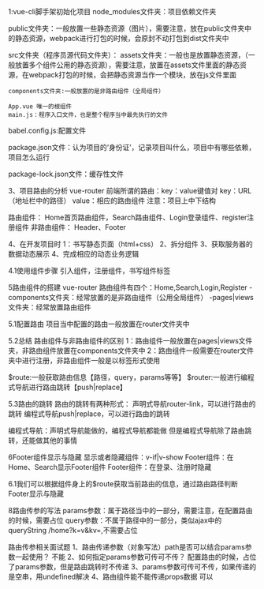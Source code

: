 1:vue-cli脚手架初始化项目
node_modules文件夹：项目依赖文件夹

public文件夹：一般放置一些静态资源（图片），需要注意，放在public文件夹中的静态资源，webpack进行打包的时候，会原封不动打包到dist文件夹中

src文件夹（程序员源代码文件夹）：
    assets文件夹：一般也是放置静态资源，（一般放置多个组件公用的静态资源），需要注意，放置在assets文件里面的静态资源，在webpack打包的时候，会把静态资源当作一个模块，放在js文件里面

    components文件夹:一般放置的是非路由组件（全局组件）

    App.vue 唯一的根组件
    main.js：程序入口文件，也是整个程序当中最先执行的文件

babel.config.js:配置文件

package.json文件：认为项目的‘身份证’，记录项目叫什么，项目中有哪些依赖，项目怎么运行

package-lock.json文件：缓存性文件

3、项目路由的分析
vue-router
前端所谓的路由：key：value键值对
key：URL（地址栏中的路径）
value：相应的路由组件
注意：项目上中下结构

路由组件：
Home首页路由组件，Search路由组件、Login登录组件、register注册组件
非路由组件：
Header、Footer

4、在开发项目时
1：书写静态页面（html+css）
2、拆分组件
3、获取服务器的数据动态展示
4、完成相应的动态业务逻辑

4.1使用组件步骤
引入组件，注册组件，书写组件标签

5路由组件的搭建
vue-router
路由组件有四个：Home,Search,Login,Register
-components文件夹：经常放置的是非路由组件（公用全局组件）
-pages|views文件夹：经常放置路由组件

5.1配置路由
项目当中配置的路由一般放置在router文件夹中

5.2总结
路由组件与非路由组件的区别
1：路由组件一般放置在pages|views文件夹，非路由组件放置在components文件夹中
2：路由组件一般需要在router文件夹中进行注册，非路由组件一般是以标签形式使用

$route:一般获取路由信息【路径，query，params等等】
$router:一般进行编程式导航进行路由跳转【push|replace】

5.3路由的跳转
路由的跳转有两种形式：
声明式导航router-link，可以进行路由的跳转
编程式导航push|replace，可以进行路由的跳转

编程式导航：声明式导航能做的，编程式导航都能做
但是编程式导航除了路由跳转，还能做其他的事情

6Footer组件显示与隐藏
显示或者隐藏组件：v-if|v-show
Footer组件：在Home、Search显示Footer组件
Footer组件：在登录、注册时隐藏

6.1我们可以根据组件身上的$route获取当前路由的信息，通过路由路径判断Footer显示与隐藏

8路由传参的写法
params参数：属于路径当中的一部分，需要注意，在配置路由的时候，需要占位
query参数：不属于路径中的一部分，类似ajax中的queryString /home?k=v&kv=,不需要占位

路由传参相关面试题
1、路由传递参数（对象写法）path是否可以结合params参数一起使用？
不能
2、如何指定params参数可传可不传？
配置路由的时候，占位了params参数，但是路由跳转时不传递
3、params参数可传可不传，如果传递的是空串，用undefined解决
4、路由组件能不能传递props数据
可以
